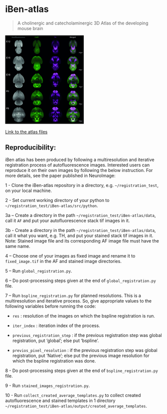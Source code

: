 # iBen-atlas
> A cholinergic and catecholaminergic 3D Atlas of the developing mouse brain

<img src="https://github.com/iBen-foundation/iBen-atlas/blob/main/src/iBen-atlas.png" width="50%" height="50%">

[Link to the atlas files](http://www.babiomedical.com/ressources/)

## Reproducibility:

iBen atlas has been produced by following a multiresolution and iterative registration process of autofluorescence images. Interested users can reproduce it on their own images by following the below instruction. For more details, see the paper published in NeuroImage:


1 - Clone the iBen-atlas repository in a directory, e.g. `~/registration_test`, on your local machine.

2 - Set current working directory of your python to `~/registration_test/iBen-atlas/src/python`.

3a – Create a directory in the path `~/registration_test/iBen-atlas/data`, call it `AF` and put your autofluorescence stack tif images in it.

3b - Create a directory in the path `~/registration_test/iBen-atlas/data`, call it what you want, e.g. TH, and put your stained stack tif images in it.
Note: Stained image file and its corresponding AF image file must have the same name.

4 – Choose one of your images as fixed image and rename it to `fixed_image.tif` in the AF and stained image directories.

5 – Run `global_registration.py`.

6 – Do post-processing steps given at the end of `global_registration.py` file.

7 – Run `bspline_registration.py` for planned resolutions.
This is a multiresolution and iterative process. So, give appropriate values to the following variables before running the code:

   - `res` : resolution of the images on which the bspline registration is run.

   - `iter_index` : iteration index of the process.

   - `previous_registration_step` : if the previous registration step was global registration, put ‘global’; else put ‘bspline’.

   - `previos_pixel_resolution` : if the previous registration step was global registration, put ‘Native’; else put the previous image resolution for which the bspline registration was done.

8 - Do post-processing steps given at the end of `bspline_registration.py` file.

9 - Run `stained_images_registration.py`.

10 - Run `collect_created_average_templates.py` to collect created autofluorescence and stained templates in 1 directory `~/registration_test/iBen-atlas/output/created_average_templates`.
